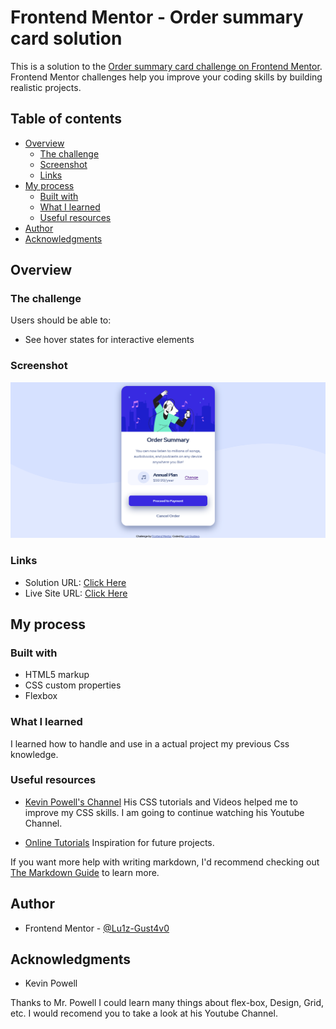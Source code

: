 # Frontend Mentor - Order summary card solution

This is a solution to the [Order summary card challenge on Frontend Mentor](https://www.frontendmentor.io/challenges/order-summary-component-QlPmajDUj). Frontend Mentor challenges help you improve your coding skills by building realistic projects. 

## Table of contents

- [Overview](#overview)
  - [The challenge](#the-challenge)
  - [Screenshot](#screenshot)
  - [Links](#links)
- [My process](#my-process)
  - [Built with](#built-with)
  - [What I learned](#what-i-learned)
  - [Useful resources](#useful-resources)
- [Author](#author)
- [Acknowledgments](#acknowledgments)

## Overview

### The challenge

Users should be able to:

- See hover states for interactive elements

### Screenshot

![Project's Screenshot](project.png)                  

### Links

- Solution URL: [Click Here](index.html)
- Live Site URL: [Click Here](https://lu1z-gust4v0.github.io/Front-End-Mentor-001/)

## My process

### Built with

- HTML5 markup
- CSS custom properties
- Flexbox

### What I learned

I learned how to handle and use in a actual project my previous Css knowledge.

### Useful resources

- [Kevin Powell's Channel](https://www.youtube.com/user/KepowOb) 
  His CSS tutorials and Videos helped me to improve my CSS skills. I am going to continue watching his Youtube Channel.

- [Online Tutorials](https://www.youtube.com/channel/UCbwXnUipZsLfUckBPsC7Jog)
  Inspiration for future projects.

If you want more help with writing markdown, I'd recommend checking out [The Markdown Guide](https://www.markdownguide.org/) to learn more.

## Author

- Frontend Mentor - [@Lu1z-Gust4v0](https://www.frontendmentor.io/profile/Lu1z-Gust4v0)


## Acknowledgments

- Kevin Powell

Thanks to Mr. Powell I could learn many things about flex-box, Design, Grid, etc. I would recomend you to take a look at his Youtube Channel.

